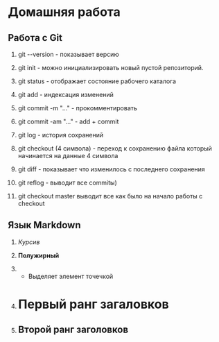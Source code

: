 # Домашняя работа

## Работа с Git

1. git --version - показывает версию 

2. git init - можно инициализировать новый пустой репозиторий.

3. git status - отображает состояние рабочего каталога 

4. git add - индексация изменений 

5. git commit -m "..." - прокомментировать 

6. git commit -am "..." - add + commit

7. git log - история сохранений 

8. git checkout (4 символа) - переход к сохранению файла который начинается на данные 4 символа 

9. git diff - показывает что изменилось с последнего сохранения 

10. git reflog - выводит все commitы)

11. git checkout master выводит все как было на начало работы с checkout 

## Язык Markdown

1. *Курсив*

2. **Полужирный**

3. * Выделяет элемент точечкой 

4. # Первый ранг загаловков 

5. ## Второй ранг заголовков 




